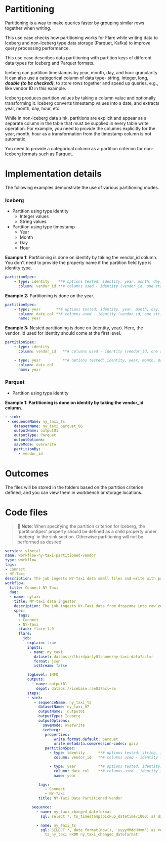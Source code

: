 # **Partitioning**

Partitioning is a way to make queries faster by grouping similar rows together when writing.

This use case checks how partitioning works for Flare while writing data to Iceberg and non-Iceberg type data storage (Parquet, Kafka) to improve query processing performance.

This use case describes data partitioning with partition keys of different data types for Iceberg and Parquet formats.

Iceberg can partition timestamps by year, month, day, and hour granularity. It can also use a categorical column of data type- string, integer, long, ***double (to be checked)***, to store rows together and speed up queries, e.g., like vendor ID in this example. 

Iceberg produces partition values by taking a column value and optionally transforming it. Iceberg converts timestamp values into a date, and extracts year, month, day, hour, etc.

While in non-Iceberg data sink, partitions are explicit and appear as a separate column in the table that must be supplied in every table write operation. For example, you need to provide the columns explicitly for the year, month, hour as a transformation from the timestamp column is not automatic.

You need to provide a categorical column as a partition criterion for non-Iceberg formats such as Parquet.

# **Implementation details**

The following examples demonstrate the use of various partitioning modes.

### **Iceberg**

- Partition using type identity
    - Integer values
    - String values
- Partition using type timestamp
    - Year
    - Month
    - Day
    - Hour

**Example 1:** Partitioning is done on identity by taking the vendor_id column. You don't need to provide the property name if the partition field type is identity type.

```yaml
partitionSpec:
    - type: identity    **# options tested: identity, year, month, day, hour**
      column: vendor_id **# columns used - identity (vendor_id, one string column) & for rest date_col**
```

**Example 2:** Partitioning is done on the year.

```yaml
partitionSpec:
    - type: year       **# options tested: identity, year, month, day, hour**
      column: date_col **# columns used - identity (vendor_id, one string column) & for rest date_col of type timestamp**
      name: year
```

**Example 3:** Nested partitioning is done on (identity, year). Here, the vendor_id used for identity should come at the first level.

```yaml
partitionSpec:
    - type: identity  
      column: vendor_id   **# columns used - identity (vendor_id, one string column) & for rest date_col**

    - type: year          **# options tested: identity, year, month, day, hour**
      column: date_col  
      name: year
```

### **Parquet**

- Partition using type identity

**Example 1: Partitioning is done on identity by taking the vendor_id column.**

```yaml
- sink:
 - sequenceName: ny_taxi_ts
    datasetName: ny_taxi_parquet_06
    outputName: output01
    outputType: Parquet
    outputOptions:
    saveMode: overwrite
    partitionBy:
      - vendor_id
```

# **Outcomes**

The files will be stored in the folders based on the partition criterion defined, and you can view them in workbench or storage locations.

# **Code files**

> 📌 **Note**: When specifying the partition criterion for Iceberg, the 'partitionSpec' property should be defined as a child property under 'iceberg' in the sink section. Otherwise partitioning will not be performed as desired.
> 

```yaml
version: v1beta1
name: workflow-ny-taxi-partitioned-vendor
type: workflow
tags:
- Connect
- NY-Taxi
description: The job ingests NY-Taxi data small files and write with partitioning on vendor_id
workflow:
  title: Connect NY Taxi
  dag:
  - name: nytaxi
    title: NY-taxi data ingester
    description: The job ingests NY-Taxi data from dropzone into raw zone
    spec:
      tags:
      - Connect
      - NY-Taxi
      stack: flare:1.0
      flare:
        job:
          explain: true
          inputs:
           - name: ny_taxi
             dataset: dataos://thirdparty01:none/ny-taxi-data?acl=r
             format: json
             isStream: false

          logLevel: INFO
          outputs:
            - name: output01
              depot: dataos://icebase:raw01?acl=rw
          steps:
          - sink:
             - sequenceName: ny_taxi_ts
               datasetName: ny_taxi_07
               outputName:  output01
               outputType: Iceberg
               outputOptions:
                 saveMode: overwrite
                 iceberg:
                  properties:
                      write.format.default: parquet
                      write.metadata.compression-codec: gzip
                  partitionSpec:
                    - type: identity      **# options tested: string, integer, long**
                      column: vendor_id   **# columns used - identity (vendor_id, one string column)** 

                    - type: year          **# options tested: identity, year, month, day, hour**
                      column: date_col    **# columns used - identity (vendor_id, one string column) & for rest date_col**
                      name: year

               tags:
                  - Connect
                  - NY-Taxi
               title: NY-Taxi Data Partitioned Vendor

            sequence:
              - name: ny_taxi_changed_dateformat
                sql: select *, to_timestamp(pickup_datetime/1000) as date_col from ny_taxi

              - name: ny_taxi_ts
                sql: SELECT *, date_format(now(), 'yyyyMMddHHmm') as version, now() as
                  ts_ny_taxi FROM ny_taxi_changed_dateformat
```